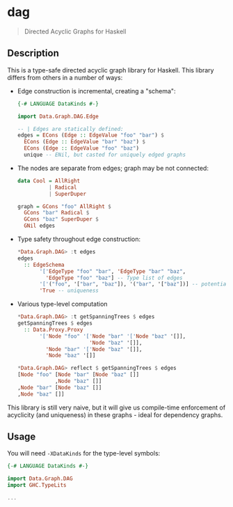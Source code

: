 dag
===

> Directed Acyclic Graphs for Haskell

## Description

This is a type-safe directed acyclic graph library for Haskell. This library
differs from others in a number of ways:

- Edge construction is incremental, creating a "schema":

  ```haskell
  {-# LANGUAGE DataKinds #-}

  import Data.Graph.DAG.Edge

  -- | Edges are statically defined:
  edges = ECons (Edge :: EdgeValue "foo" "bar") $
    ECons (Edge :: EdgeValue "bar" "baz") $
    ECons (Edge :: EdgeValue "foo" "baz")
    unique -- ENil, but casted for uniquely edged graphs
  ```

- The nodes are separate from edges; graph may be not connected:

  ```haskell
  data Cool = AllRight
            | Radical
            | SuperDuper

  graph = GCons "foo" AllRight $
    GCons "bar" Radical $
    GCons "baz" SuperDuper $
    GNil edges
  ```

- Type safety throughout edge construction:

  ```haskell
  *Data.Graph.DAG> :t edges
  edges
    :: EdgeSchema
         '['EdgeType "foo" "bar", 'EdgeType "bar" "baz",
           'EdgeType "foo" "baz"] -- Type list of edges
         '['("foo", '["bar", "baz"]), '("bar", '["baz"])] -- potential loops
         'True -- uniqueness
  ```

- Various type-level computation

  ```haskell
  *Data.Graph.DAG> :t getSpanningTrees $ edges
  getSpanningTrees $ edges
    :: Data.Proxy.Proxy
         '['Node "foo" '['Node "bar" '['Node "baz" '[]],
                         'Node "baz" '[]],
           'Node "bar" '['Node "baz" '[]],
           'Node "baz" '[]]

  *Data.Graph.DAG> reflect $ getSpanningTrees $ edges
  [Node "foo" [Node "bar" [Node "baz" []]
              ,Node "baz" []]
  ,Node "bar" [Node "baz" []]
  ,Node "baz" []]
  ```

This library is still very naive, but it will give us compile-time enforcement
of acyclicity (and uniqueness) in these graphs - ideal for dependency graphs.

## Usage

You will need `-XDataKinds` for the type-level symbols:

```haskell
{-# LANGUAGE DataKinds #-}

import Data.Graph.DAG
import GHC.TypeLits

...
```
